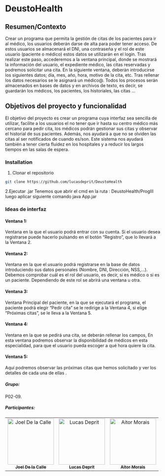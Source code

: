 # DeustoHealth
## Resumen/Contexto

Crear un programa que permita la gestión de citas de los pacientes para ir al médico, los usuarios deberán darse de alta para poder tener acceso. De estos usuarios se almacenará el DNI, una contraseña y el rol de este usuario (paciente o médico) estos datos se utilizarán en el login. Tras realizar este paso, accederemos a la ventana principal, donde se mostrará la información del usuario, el expediente médico, las citas reservadas y podremos solicitar una cita. En la siguiente ventana, deberán introducirse los siguientes datos; día, mes, año, hora, motivo de la cita, etc. Tras rellenar los datos necesarios se le asignará un médico@. Todos los procesos serán almacenados en bases de datos y en archivos de texto, es decir, se guardarán los médicos, los pacientes, los historiales, las citas … 

## Objetivos del proyecto y funcionalidad

El objetivo del proyecto es crear un programa cuya interfaz sea sencilla de utilizar, facilite a los usuarios el no tener que ir hasta su centro médico más cercano para pedir cita, los médicos podrán gestionar sus citas y observar el historial de sus pacientes. Además, nos ayudará a que no se olviden las citas al ser notificados de cuando es/son.
Este sistema nos ayudará también a tener cierta fluidez en los hospitales y a reducir los largos tiempos en las salas de espera.


### Installation

1. Clonar el repositorio
```sh
git clone https://github.com/lucasdeprit/DeustoHealth
```
2.Ejecutar .jar
Tenemos que abrir el cmd en la ruta : DeustoHealth/ProgIII
luego aplicar siguiente comando 
java App.jar


### Ideas de interfaz

#### Ventana 1: 
Ventana en la que el usuario podrá entrar con su cuenta. Si el usuario desea registrarse puede hacerlo pulsando en el botón
“Registro”, que lo llevará a la Ventana 2.

####  Ventana 2: 
Ventana en la que el usuario podrá registrarse en la base de datos introduciendo sus datos personales (Nombre, DNI,
Dirección, NSS,...).
Debemos comprobar cuál es el rol del usuario, es decir, si es médico o si es un paciente. Dependiendo de este rol se abrirá una
ventana u otra.

#### Ventana 3: 
Ventana Principal  del paciente, en la que se ejecutará el programa, el paciente podrá elegir “Pedir cita” se le redirige
a la Ventana 4, si elige “Próximas citas”, se le lleva a la Ventana 5.

#### Ventana 4: 
Ventana en la que se pedirá una cita, se deberán rellenar los campos,  En esta ventana podremos observar la disponibilidad de médicos en esta especialidad, para que el usuario pueda 
escoger a qué hora quiere la cita.

#### Ventana 5:
Aquí podremos observar las próximas citas que hemos solicitado y ver los detalles de cada una de ellas . 

##### Grupo:
P02-09.
##### Participantes:
<table align="center">
  <tr>
<td align="center"><a href="https://github.com/joeldelacalle">
 <img src="https://avatars2.githubusercontent.com/u/43130347?s=400&v=4" 
        width="150px;" alt="Joel De la Calle"/><br /><sub><b>Joel De la Calle </b></sub></a><br/></td>
<td align="center"><a href="https://github.com/lucasdeprit">
 <img src="https://avatars1.githubusercontent.com/u/33033880?s=400&v=4" 
        width="150px;" alt="Lucas Deprit"/><br /><sub><b>Lucas Deprit</b></sub></a><br/></td>
<td align="center"><a href="https://github.com/aitormorais">
  <img src="https://avatars3.githubusercontent.com/u/43671531?s=400&v=4" 
        width="150px;" alt="Aitor Morais"/><br /><sub><b>Aitor Morais</b></sub></a><br/></td>
  </tr>
</table>
